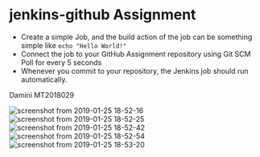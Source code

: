 # jenkins-github Assignment
- Create a simple Job, and the build action of the job can be something simple like ```echo "Hello World!"```
- Connect the job to your GitHub Assignment repository using Git SCM Poll for every 5 seconds
- Whenever you commit to your repository, the Jenkins job should run automatically.

Damini MT2018029

![screenshot from 2019-01-25 18-52-16](https://user-images.githubusercontent.com/29330810/51748585-e80e8f00-20d2-11e9-93c2-53ffe5e07c32.png)
![screenshot from 2019-01-25 18-52-25](https://user-images.githubusercontent.com/29330810/51748603-f197f700-20d2-11e9-8981-3b44a5ee341b.png)
![screenshot from 2019-01-25 18-52-42](https://user-images.githubusercontent.com/29330810/51748609-f5c41480-20d2-11e9-8771-47011269329d.png)
![screenshot from 2019-01-25 18-52-54](https://user-images.githubusercontent.com/29330810/51748614-fceb2280-20d2-11e9-9866-1caf7f973848.png)
![screenshot from 2019-01-25 18-53-20](https://user-images.githubusercontent.com/29330810/51748623-ff4d7c80-20d2-11e9-8456-2c3a56bbb046.png)
